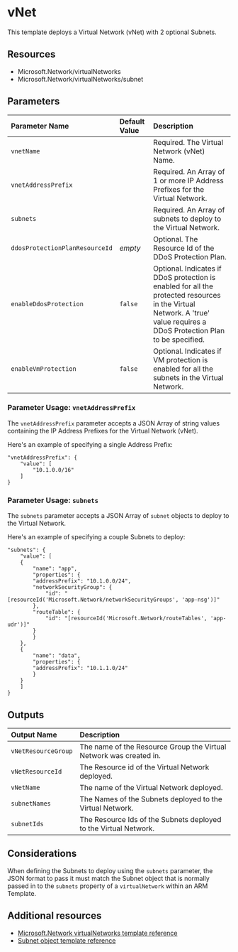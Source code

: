 # vNet

This template deploys a Virtual Network (vNet) with 2 optional Subnets.

## Resources

- Microsoft.Network/virtualNetworks
- Microsoft.Network/virtualNetworks/subnet

## Parameters

| Parameter Name | Default Value | Description |
| :-             | :-            | :-          |
| `vnetName` | | Required. The Virtual Network (vNet) Name.
| `vnetAddressPrefix` | | Required. An Array of 1 or more IP Address Prefixes for the Virtual Network.
| `subnets` | | Required. An Array of subnets to deploy to the Virtual Network.
| `ddosProtectionPlanResourceId` | *empty* | Optional. The Resource Id of the DDoS Protection Plan.
| `enableDdosProtection` | `false` | Optional. Indicates if DDoS protection is enabled for all the protected resources in the Virtual Network. A 'true' value requires a DDoS Protection Plan to be specified.
| `enableVmProtection` | `false` | Optional. Indicates if VM protection is enabled for all the subnets in the Virtual Network.

### Parameter Usage: `vnetAddressPrefix`

The `vnetAddressPrefix` parameter accepts a JSON Array of string values containing the IP Address Prefixes for the Virtual Network (vNet).

Here's an example of specifying a single Address Prefix:

```
"vnetAddressPrefix": {
    "value": [
        "10.1.0.0/16"
    ]
}
```

### Parameter Usage: `subnets`

The `subnets` parameter accepts a JSON Array of `subnet` objects to deploy to the Virtual Network.

Here's an example of specifying a couple Subnets to deploy:

```
"subnets": {
    "value": [
    {
        "name": "app",
        "properties": {
        "addressPrefix": "10.1.0.0/24",
        "networkSecurityGroup": {
            "id": "[resourceId('Microsoft.Network/networkSecurityGroups', 'app-nsg')]"
        },
        "routeTable": {
            "id": "[resourceId('Microsoft.Network/routeTables', 'app-udr')]"
        }
        }
    },
    {
        "name": "data",
        "properties": {
        "addressPrefix": "10.1.1.0/24"
        }
    }
    ]
}
```

## Outputs

| Output Name | Description |
| :-          | :-          |
| `vNetResourceGroup` |The name of the Resource Group the Virtual Network was created in.
| `vNetResourceId` | The Resource id of the Virtual Network deployed.
| `vNetName` | The name of the Virtual Network deployed.
| `subnetNames` | The Names of the Subnets deployed to the Virtual Network.
| `subnetIds` | The Resource Ids of the Subnets deployed to the Virtual Network.

## Considerations

When defining the Subnets to deploy using the `subnets` parameter, the JSON format to pass it must match the Subnet object that is normally passed in to the `subnets` property of a `virtualNetwork` within an ARM Template.

## Additional resources

- [Microsoft.Network virtualNetworks template reference](https://docs.microsoft.com/en-us/azure/templates/microsoft.network/2018-08-01/virtualnetworks)
- [Subnet object template reference](https://docs.microsoft.com/en-us/azure/templates/microsoft.network/2018-08-01/virtualnetworks#Subnet)